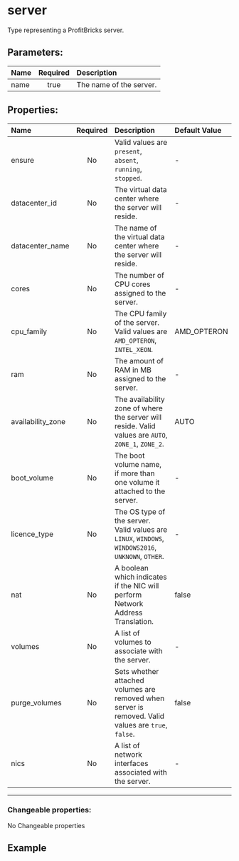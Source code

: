 # server

Type representing a ProfitBricks server.

## Parameters:

| Name | Required | Description |
| :--- | :-: | :--- |
| name | true | The name of the server.   |

## Properties:

| Name | Required | Description | Default Value |
| :--- | :-: | :--- | :--- |
| ensure | No |   Valid values are `present`, `absent`, `running`, `stopped`.  | - |
| datacenter_id | No | The virtual data center where the server will reside.   | - |
| datacenter_name | No | The name of the virtual data center where the server will reside.   | - |
| cores | No | The number of CPU cores assigned to the server.   | - |
| cpu_family | No | The CPU family of the server.  Valid values are `AMD_OPTERON`, `INTEL_XEON`.  | AMD_OPTERON |
| ram | No | The amount of RAM in MB assigned to the server.   | - |
| availability_zone | No | The availability zone of where the server will reside.  Valid values are `AUTO`, `ZONE_1`, `ZONE_2`.  | AUTO |
| boot_volume | No | The boot volume name, if more than one volume it attached to the server.   | - |
| licence_type | No | The OS type of the server.  Valid values are `LINUX`, `WINDOWS`, `WINDOWS2016`, `UNKNOWN`, `OTHER`.  | - |
| nat | No | A boolean which indicates if the NIC will perform Network Address Translation.   | false |
| volumes | No | A list of volumes to associate with the server.   | - |
| purge_volumes | No | Sets whether attached volumes are removed when server is removed.  Valid values are `true`, `false`.  | false |
| nics | No | A list of network interfaces associated with the server.   | - |
***


### Changeable properties:

No Changeable properties


## Example

```text

```
